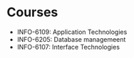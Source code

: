 # Courses
- INFO-6109: Application Technologies  
- INFO-6205: Database managemeent 
- INFO-6107: Interface Technologies  
